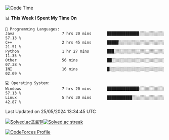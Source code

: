 
<!--START_SECTION:waka-->
![Code Time](http://img.shields.io/badge/Code%20Time-3%2C477%20hrs%2018%20mins-blue)

📊 **This Week I Spent My Time On** 

```text
💬 Programming Languages: 
Java                     7 hrs 20 mins       ██████████████░░░░░░░░░░░   57.13 % 
C++                      2 hrs 45 mins       █████░░░░░░░░░░░░░░░░░░░░   21.51 % 
Python                   1 hr 27 mins        ███░░░░░░░░░░░░░░░░░░░░░░   11.35 % 
Other                    56 mins             ██░░░░░░░░░░░░░░░░░░░░░░░   07.38 % 
INI                      16 mins             █░░░░░░░░░░░░░░░░░░░░░░░░   02.09 % 

💻 Operating System: 
Windows                  7 hrs 20 mins       ██████████████░░░░░░░░░░░   57.13 % 
Linux                    5 hrs 30 mins       ███████████░░░░░░░░░░░░░░   42.87 % 
```


 Last Updated on 25/05/2024 13:34:45 UTC
<!--END_SECTION:waka-->


[![Solved.ac프로필](http://mazassumnida.wtf/api/generate_badge?boj=hckim96)](https://solved.ac/hckim96)[![Solved.ac streak](http://mazandi.herokuapp.com/api?handle=hckim96&theme=dark)](https://solved.ac/hckim96)


[![CodeForces Profile](https://cf.leed.at?id=hckim96)](https://codeforces.com/profile/hckim96)

